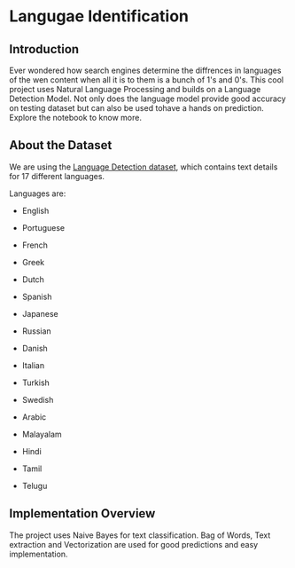 # Langugae Identification

## Introduction
Ever wondered how search engines determine the diffrences in languages of the wen content when all it is to them is a bunch of 1's and 0's. This cool project uses Natural Language Processing and builds on a Language Detection Model. Not only does the language model provide good accuracy on testing dataset but can also be used tohave a hands on prediction. Explore the notebook to know more. 

## About the Dataset
We are using the [Language Detection dataset](https://www.kaggle.com/basilb2s/language-detection), which contains text details for 17 different languages.

Languages are:

* English

* Portuguese

* French

* Greek

* Dutch

* Spanish

* Japanese

* Russian

* Danish

* Italian

* Turkish

* Swedish

* Arabic

* Malayalam

* Hindi

* Tamil

* Telugu

## Implementation Overview
The project uses Naive Bayes for text classification. Bag of Words, Text extraction and Vectorization are used for good predictions and easy implementation.

